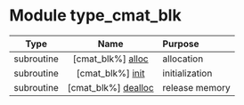 # Module type_cmat_blk

| Type | Name | Purpose |
| :--: | :--: | :---------- |
| subroutine | [cmat_blk%] [alloc](https://github.com/JCSDA/saber/src/bump/type_cmat_blk.F90#L67) | allocation |
| subroutine | [cmat_blk%] [init](https://github.com/JCSDA/saber/src/bump/type_cmat_blk.F90#L116) | initialization |
| subroutine | [cmat_blk%] [dealloc](https://github.com/JCSDA/saber/src/bump/type_cmat_blk.F90#L165) | release memory |
